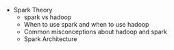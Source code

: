 - Spark Theory
    - spark vs hadoop
    - When to use spark and when to use hadoop
    - Common misconceptions about hadoop and spark
    - Spark Architecture